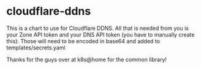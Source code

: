 # cloudflare-ddns

This is a chart to use for Cloudflare DDNS.
All that is needed from you is your Zone API token
and your DNS API token (you have to manually create this).
Those will need to be encoded in base64 and added to templates/secrets.yaml

Thanks for the guys over at k8s@home for the common library!
